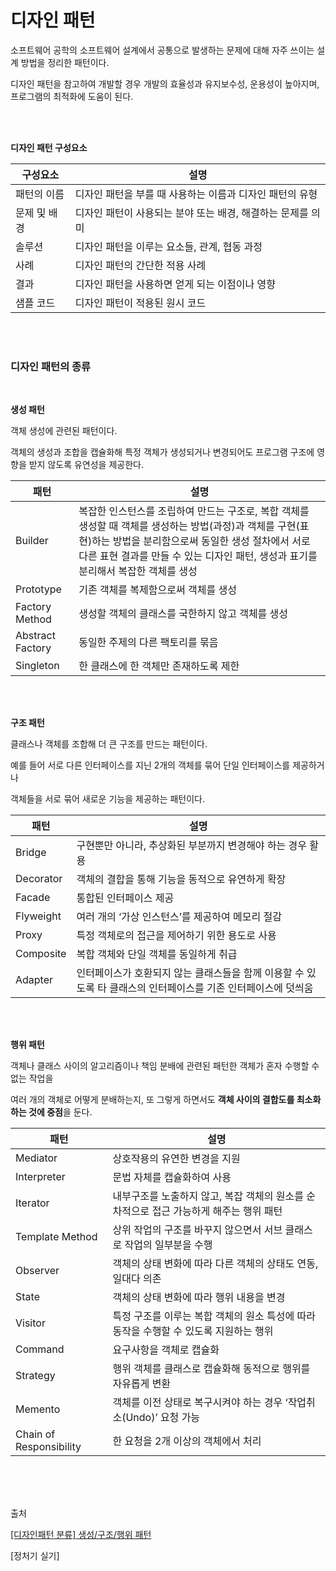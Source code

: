 # 디자인 패턴
소프트웨어 공학의 소프트웨어 설계에서 공통으로 발생하는 문제에 대해 자주 쓰이는 설계 방법을 정리한 패턴이다.

디자인 패턴을 참고하여 개발할 경우 개발의 효율성과 유지보수성, 운용성이 높아지며, 프로그램의 최적화에 도움이 된다.

<br><br>

**디자인 패턴 구성요소**

| 구성요소 | 설명 |
| --- | --- |
| 패턴의 이름 | 디자인 패턴을 부를 때 사용하는 이름과 디자인 패턴의 유형 |
| 문제 및 배경 | 디자인 패턴이 사용되는 분야 또는 배경, 해결하는 문제를 의미 |
| 솔루션 | 디자인 패턴을 이루는 요소들, 관계, 협동 과정 |
| 사례 | 디자인 패턴의 간단한 적용 사례 |
| 결과 | 디자인 패턴을 사용하면 얻게 되는 이점이나 영향 |
| 샘플 코드 | 디자인 패턴이 적용된 원시 코드 |

<br><br>

### 디자인 패턴의 종류

<br>

**생성 패턴**

객체 생성에 관련된 패턴이다.

객체의 생성과 조합을 캡슐화해 특정 객체가 생성되거나 변경되어도 프로그램 구조에 영향을 받지 않도록 유연성을 제공한다.
<br>

| 패턴  | 설명 |
| --- | --- |
| Builder | 복잡한 인스턴스를 조립하여 만드는 구조로, 복합 객체를 생성할 때 객체를 생성하는 방법(과정)과 객체를 구현(표현)하는 방법을 분리함으로써 동일한 생성 절차에서 서로 다른 표현 결과를 만들 수 있는 디자인 패턴, 생성과 표기를 분리해서 복잡한 객체를 생성 |
| Prototype | 기존 객체를 복제함으로써 객체를 생성 |
| Factory Method | 생성할 객체의 클래스를 국한하지 않고 객체를 생성 |
| Abstract Factory | 동일한 주제의 다른 팩토리를 묶음 |
| Singleton | 한 클래스에 한 객체만 존재하도록 제한 |

<br>
<br>

**구조 패턴**

클래스나 객체를 조합해 더 큰 구조를 만드는 패턴이다.

예를 들어 서로 다른 인터페이스를 지닌 2개의 객체를 묶어 단일 인터페이스를 제공하거나

객체들을 서로 묶어 새로운 기능을 제공하는 패턴이다.
<br>

| 패턴  | 설명 |
| --- | --- |
| Bridge | 구현뿐만 아니라, 추상화된 부분까지 변경해야 하는 경우 활용 |
| Decorator | 객체의 결합을 통해 기능을 동적으로 유연하게 확장 |
| Facade | 통합된 인터페이스 제공 |
| Flyweight | 여러 개의 ‘가상 인스턴스’를 제공하여 메모리 절감 |
| Proxy | 특정 객체로의 접근을 제어하기 위한 용도로 사용 |
| Composite | 복합 객체와 단일 객체를 동일하게 취급 |
| Adapter | 인터페이스가 호환되지 않는 클래스들을 함께 이용할 수 있도록 타 클래스의 인터페이스를 기존 인터페이스에 덧씌움 |

<br><br>

**행위 패턴**

객체나 클래스 사이의 알고리즘이나 책임 분배에 관련된 패턴한 객체가 혼자 수행할 수 없는 작업을

여러 개의 객체로 어떻게 분배하는지, 또 그렇게 하면서도 **객체 사이의 결합도를 최소화하는 것에 중점**을 둔다.
<br>

| 패턴 | 설명 |
| --- | --- |
| Mediator | 상호작용의 유연한 변경을 지원 |
| Interpreter | 문법 자체를 캡슐화하여 사용 |
| Iterator | 내부구조를 노출하지 않고, 복잡 객체의 원소를 순차적으로 접근 가능하게 해주는 행위 패턴 |
| Template Method | 상위 작업의 구조를 바꾸지 않으면서 서브 클래스로 작업의 일부분을 수행 |
| Observer | 객체의 상태 변화에 따라 다른 객체의 상태도 연동, 일대다 의존 |
| State | 객체의 상태 변화에 따라 행위 내용을 변경 |
| Visitor | 특정 구조를 이루는 복합 객체의 원소 특성에 따라 동작을 수행할 수 있도록 지원하는 행위 |
| Command | 요구사항을 객체로 캡슐화 |
| Strategy | 행위 객체를 클래스로 캡슐화해 동적으로 행위를 자유롭게 변환 |
| Memento | 객체를 이전 상태로 복구시켜야 하는 경우 ‘작업취소(Undo)’ 요청 가능 |
| Chain of Responsibility | 한 요청을 2개 이상의 객체에서 처리 |

<br>
<br>
<br>

출처        

[[디자인패턴 분류] 생성/구조/행위 패턴]([https://velog.io/@jinh2352/디자인패턴-분류-생성구조행위-패턴](https://velog.io/@jinh2352/%EB%94%94%EC%9E%90%EC%9D%B8%ED%8C%A8%ED%84%B4-%EB%B6%84%EB%A5%98-%EC%83%9D%EC%84%B1%EA%B5%AC%EC%A1%B0%ED%96%89%EC%9C%84-%ED%8C%A8%ED%84%B4))

[정처기 실기]